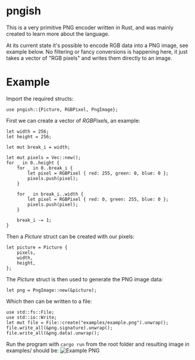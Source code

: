 # pngish
This is a very primitive PNG encoder written in Rust, and was mainly created to learn more about the language.

At its current state it's possible to encode RGB data into a PNG image, see example below. No filtering or fancy conversions is happening here, it just takes a vector of "RGB pixels" and writes them directly to an image.

# Example
Import the required structs: 
```
use pngish::{Picture, RGBPixel, PngImage};
```

First we can create a vector of *RGBPixel*s, an example:
```
let width = 256;
let height = 256;

let mut break_i = width;

let mut pixels = Vec::new();
for _ in 0..height {
	for _ in 0..break_i {
		let pixel = RGBPixel { red: 255, green: 0, blue: 0 };
		pixels.push(pixel);
	}

	for _ in break_i..width {
		let pixel = RGBPixel { red: 0, green: 255, blue: 0 };
		pixels.push(pixel);
	}

	break_i -= 1;
}
```

Then a *Picture* struct can be created with our pixels:
```
let picture = Picture { 
	pixels,
	width,
	height,
};
```

The *Picture* struct is then used to generate the PNG image data:
```
let png = PngImage::new(&picture);
```

Which then can be written to a file:
```
use std::fs::File;
use std::io::Write;
let mut file = File::create("examples/example.png").unwrap();
file.write_all(&png.signature).unwrap();
file.write_all(&png.data).unwrap();
```

Run the program with `cargo run` from the root folder and resulting image in examples/ should be:
![Example PNG](/examples/example.png)
